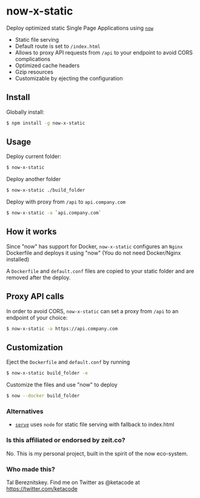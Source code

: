# now-x-static

Deploy optimized static Single Page Applications using [`now`](https://zeit.co/now)

- Static file serving
- Default route is set to `/index.html`
- Allows to proxy API requests from `/api` to your endpoint to avoid CORS complications
- Optimized cache headers
- Gzip resources
- Customizable by ejecting the configuration

## Install

Globally install:

```bash
$ npm install -g now-x-static
```

## Usage

Deploy current folder:

```bash
$ now-x-static
```

Deploy another folder

```bash
$ now-x-static ./build_folder
```

Deploy with proxy from `/api` to `api.company.com`

```bash
$ now-x-static -a `api.company.com`
```

## How it works

Since "now" has support for Docker, `now-x-static` configures an `Nginx` Dockerfile and deploys it using "now" (You do not need Docker/Nginx installed)

A `Dockerfile` and `default.conf` files are copied to your static folder and are removed after the deploy.


## Proxy API calls

In order to avoid CORS, `now-x-static` can set a proxy from `/api` to an endpoint of your choice:

```bash
$ now-x-static -a https://api.company.com 
```


## Customization

Eject the `Dockerfile` and `default.conf` by running

```bash
$ now-x-static build_folder -e
```

Customize the files and use "now" to deploy
```bash
$ now --docker build_folder
```

### Alternatives

- [`serve`](https://github.com/zeit/serve) uses `node` for static file serving with fallback to index.html

### Is this affiliated or endorsed by zeit.co?

No. This is my personal project, built in the spirit of the now eco-system.

### Who made this?

Tal Bereznitskey. Find me on Twitter as @ketacode at https://twitter.com/ketacode
